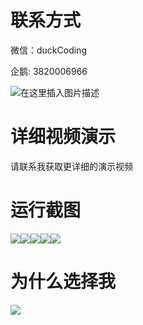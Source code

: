 # 联系方式

微信：duckCoding

企鹅: 3820006966

![在这里插入图片描述](http://upload.cxycsx.vip/91ab4bcb4f2c4c6db86365bb6d6e9c62.jpeg)

# 详细视频演示

请联系我获取更详细的演示视频

# 运行截图

![](http://www.bysj52.com/uploadfile/ueditor/image/202306/%E6%AF%95%E8%AE%BEssm481%E5%9F%BA%E4%BA%8ESSM%E7%9A%84%E9%AB%98%E6%A0%A1%E8%BF%90%E5%8A%A8%E4%BC%9A%E7%AE%A1%E7%90%86%E7%B3%BB%E7%BB%9F%E7%9A%84+vue%E6%AF%95%E4%B8%9A%E8%AE%BE%E8%AE%A1/1.png)![](http://www.bysj52.com/uploadfile/ueditor/image/202306/%E6%AF%95%E8%AE%BEssm481%E5%9F%BA%E4%BA%8ESSM%E7%9A%84%E9%AB%98%E6%A0%A1%E8%BF%90%E5%8A%A8%E4%BC%9A%E7%AE%A1%E7%90%86%E7%B3%BB%E7%BB%9F%E7%9A%84+vue%E6%AF%95%E4%B8%9A%E8%AE%BE%E8%AE%A1/4.png)![](http://www.bysj52.com/uploadfile/ueditor/image/202306/%E6%AF%95%E8%AE%BEssm481%E5%9F%BA%E4%BA%8ESSM%E7%9A%84%E9%AB%98%E6%A0%A1%E8%BF%90%E5%8A%A8%E4%BC%9A%E7%AE%A1%E7%90%86%E7%B3%BB%E7%BB%9F%E7%9A%84+vue%E6%AF%95%E4%B8%9A%E8%AE%BE%E8%AE%A1/2.png)![](http://www.bysj52.com/uploadfile/ueditor/image/202306/%E6%AF%95%E8%AE%BEssm481%E5%9F%BA%E4%BA%8ESSM%E7%9A%84%E9%AB%98%E6%A0%A1%E8%BF%90%E5%8A%A8%E4%BC%9A%E7%AE%A1%E7%90%86%E7%B3%BB%E7%BB%9F%E7%9A%84+vue%E6%AF%95%E4%B8%9A%E8%AE%BE%E8%AE%A1/3.png)![](http://www.bysj52.com/uploadfile/ueditor/image/202306/%E6%AF%95%E8%AE%BEssm481%E5%9F%BA%E4%BA%8ESSM%E7%9A%84%E9%AB%98%E6%A0%A1%E8%BF%90%E5%8A%A8%E4%BC%9A%E7%AE%A1%E7%90%86%E7%B3%BB%E7%BB%9F%E7%9A%84+vue%E6%AF%95%E4%B8%9A%E8%AE%BE%E8%AE%A1/5.png)

# 为什么选择我

![](http://upload.cxycsx.vip/%E7%A8%8B%E5%BA%8F%E8%AE%BE%E8%AE%A1.png)

